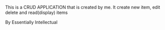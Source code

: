 This is a CRUD APPLICATION that is created by me.
  It create new item, edit delete and read(display) items


  By Essentially Intellectual
